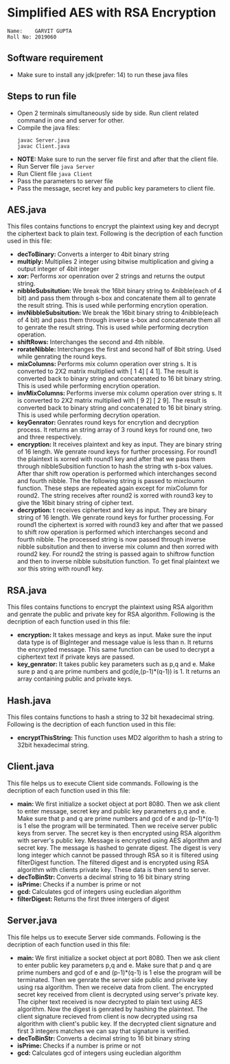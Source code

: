 # Simplified AES with RSA Encryption

```
Name:    GARVIT GUPTA
Roll No: 2019060
```

## Software requirement
* Make sure to install any jdk(prefer: 14) to run these java files
  
## Steps to run file
* Open 2 terminals simultaneously side by side. Run client related command in one and server for other.
* Compile the java files:
  ```
  javac Server.java
  javac Client.java
  ```
* <b>NOTE: </b>Make sure to run the server file first and after that the client file.
* Run Server file `java Server`
* Run   Client file `java Client`
* Pass the parameters to server file
* Pass the message, secret key and public key parameters to client file.

## AES.java
This files contains functions to encrypt the plaintext using key and decrypt the ciphertext back to plain text.
Following is the decription of each function used in this file: 

* <b>decToBinary: </b>Converts a interger to 4bit binary string
* <b>multiply: </b>Multiplies 2 integer using bitwise multiplication and giving a output integer of 4bit integer
* <b>xor: </b>Performs xor openration over 2 strings and returns the output string.
* <b>nibbleSubsitution: </b>We break the 16bit binary string to 4nibble(each of 4 bit) and pass them through s-box and concatenate them all to genrate the result string. This is used while performing encrytion operation.
* <b>invNibbleSubsitution: </b>We break the 16bit binary string to 4nibble(each of 4 bit) and pass them through inverse s-box and concatenate them all to genrate the result string. This is used while performing decrytion operation.
* <b>shiftRows: </b>Interchanges the second and 4th nibble.
* <b>rorateNibble: </b>Interchanges the first and second half of 8bit string. Used while genrating the round keys.
* <b>mixColumns: </b>Performs mix column operation over string s. It is converted to 2X2 matrix multiplied with
  [ 1 4]
  [ 4 1]. The result is converted back to binary string and concatenated to 16 bit binary string.
  This is used while performing encrytion operation.
* <b>invMixColumns: </b>Performs inverse mix column operation over string s. It is converted to 2X2 matrix multiplied with
  [ 9 2]
  [ 2 9]. The result is converted back to binary string and concatenated to 16 bit binary string.
  This is used while performing decrytion operation.
* <b>keyGenrator: </b>Genrates round keys for encrytion and decryption process. It returns an string array of 3 round keys for round one, two and three respectively.
* <b>encryption: </b>It receives plaintext and key as input. They are binary string of 16 length. We genrate round keys for further processing. For round1 the plaintext is xorred with round1 key and after that we pass them through nibbleSubsition function to hash the string wth s-box values. After thar shift row operation is performed which interchanges second and fourth nibble. The the following string is passed to mixcloumn function. These steps are repeated again except for mixColumn for round2. The string receives after round2 is xorred with round3 key to give the 16bit binary string of cipher text.
* <b>decryption: </b>t receives ciphertext and key as input. They are binary string of 16 length. We genrate round keys for further processing. For round1 the ciphertext is xorred with round3 key and after that we passed to shift row operation is performed which interchanges second and fourth nibble. The processed string is now passed through inverse nibble subsitution and then to inverse mix column and then xorred with round2 key. For round2 the string is passed again to shiftrow function and then to inverse nibble subsitution function. To get final plaintext we xor this string with round1 key.

## RSA.java
This files contains functions to encrypt the plaintext using RSA algorithm and genrate the public and private key for RSA algorithm.
Following is the decription of each function used in this file: 

* <b>encryption: </b>It takes message and keys as input. Make sure the input data type is of BigInteger and message value is less than n. It returns the encrypted message. This same function can be used to decrypt a ciphertext text if private keys are passed.
* <b>key_genrator: </b>It takes public key parameters such as p,q and e. Make sure p and q are prime numbers and gcd(e,(p-1)*(q-1)) is 1. It returns an array containing public and private keys.

## Hash.java
This files contains functions to hash a string to 32 bit hexadecimal string.
Following is the decription of each function used in this file: 
* <b>encryptThisString: </b>This function uses MD2 algorithm to hash a string to 32bit hexadecimal string.

## Client.java
This file helps us to execute Client side commands.
Following is the decription of each function used in this file: 

* <b>main: </b>We first initialize a socket object at port 8080. Then we ask client to enter message, secret key and public key parameters p,q and e. Make sure that p and q are prime numbers and gcd of e and (p-1)*(q-1) is 1 else the program will be terminated. Then we receive server public keys from server. The secret key is then encrypted using RSA algorithm with server's public key. Message is encrypted using AES algorithm and secret key. The message is hashed to genrate digest. The digest is very long integer which cannot be passed through RSA so it is filtered using filterDigest function. The filtered digest and is encrypted using RSA algorithm with clients private key. These data is then send to server.
* <b>decToBinStr: </b>Converts a decimal string to 16 bit binary string
* <b>isPrime: </b>Checks if a number is prime or not
* <b>gcd: </b>Calculates gcd of integers using eucledian algorithm
* <b>filterDigest: </b>Returns the first three intergers of digest

## Server.java
This file helps us to execute Server side commands.
Following is the decription of each function used in this file: 

* <b>main: </b>We first initialize a socket object at port 8080. Then we ask client to enter public key parameters p,q and e. Make sure that p and q are prime numbers and gcd of e and (p-1)*(q-1) is 1 else the program will be terminated. Then we genrate the server side public and private key using rsa algorithm. Then we receive data from client. The encrypted secret key received from client is decrypted using server's private key. The cipher text received is now decrypted to plain text using AES algorithm. Now the digest is genrated by hashing the plaintext. The client signature recieved from client is now decrypted using rsa algorithm with client's public key. If the decrypted client signature and first 3 integers matches we can say that signature is verified.
* <b>decToBinStr: </b>Converts a decimal string to 16 bit binary string
* <b>isPrime: </b>Checks if a number is prime or not
* <b>gcd: </b>Calculates gcd of integers using eucledian algorithm